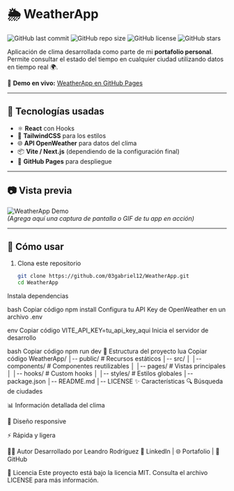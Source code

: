 # 🌦️ WeatherApp

![GitHub last commit](https://img.shields.io/github/last-commit/03gabriel12/WeatherApp?color=blue)
![GitHub repo size](https://img.shields.io/github/repo-size/03gabriel12/WeatherApp?color=green)
![GitHub license](https://img.shields.io/github/license/03gabriel12/WeatherApp?color=yellow)
![GitHub stars](https://img.shields.io/github/stars/03gabriel12/WeatherApp?style=social)

Aplicación de clima desarrollada como parte de mi **portafolio personal**.  
Permite consultar el estado del tiempo en cualquier ciudad utilizando datos en tiempo real 🌍.  

🔗 **Demo en vivo:** [WeatherApp en GitHub Pages](https://03gabriel12.github.io/WeatherApp/)  

---

## 🚀 Tecnologías usadas
- ⚛️ **React** con Hooks
- 🎨 **TailwindCSS** para los estilos
- 🌐 **API OpenWeather** para datos del clima
- 📦 **Vite / Next.js** (dependiendo de la configuración final)
- 🚀 **GitHub Pages** para despliegue

---

## 📷 Vista previa

![WeatherApp Demo](./preview.png)  
*(Agrega aquí una captura de pantalla o GIF de tu app en acción)*

---

## 📖 Cómo usar

1. Clona este repositorio  
   ```bash
   git clone https://github.com/03gabriel12/WeatherApp.git
   cd WeatherApp
Instala dependencias

bash
Copiar código
npm install
Configura tu API Key de OpenWeather en un archivo .env

env
Copiar código
VITE_API_KEY=tu_api_key_aqui
Inicia el servidor de desarrollo

bash
Copiar código
npm run dev
📂 Estructura del proyecto
lua
Copiar código
WeatherApp/
│-- public/         # Recursos estáticos
│-- src/
│   │-- components/ # Componentes reutilizables
│   │-- pages/      # Vistas principales
│   │-- hooks/      # Custom hooks
│   │-- styles/     # Estilos globales
│-- package.json
│-- README.md
│-- LICENSE
✨ Características
🔍 Búsqueda de ciudades

📊 Información detallada del clima

📱 Diseño responsive

⚡ Rápida y ligera

🧑‍💻 Autor
Desarrollado por Leandro Rodríguez
📌 LinkedIn | 🌐 Portafolio | 🐙 GitHub

📜 Licencia
Este proyecto está bajo la licencia MIT.
Consulta el archivo LICENSE para más información.
